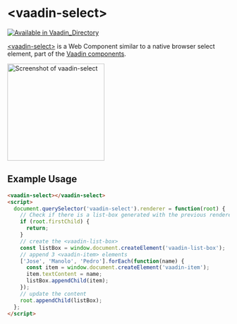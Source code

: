 
# &lt;vaadin-select&gt;

[![Available in Vaadin_Directory](https://img.shields.io/vaadin-directory/v/vaadinvaadin-select.svg)](https://vaadin.com/directory/component/vaadinvaadin-select)


[&lt;vaadin-select&gt;](https://vaadin.com/components/vaadin-select) is a Web Component similar to a native browser select element, part of the [Vaadin components](https://vaadin.com/components).


[<img src="https://raw.githubusercontent.com/vaadin/vaadin-select/master/screenshot.gif" width="220" alt="Screenshot of vaadin-select">](https://vaadin.com/components/vaadin-select)

## Example Usage
```html
<vaadin-select></vaadin-select>
<script>
  document.querySelector('vaadin-select').renderer = function(root) {
    // Check if there is a list-box generated with the previous renderer call to update its content instead of recreation
    if (root.firstChild) {
      return;
    }
    // create the <vaadin-list-box>
    const listBox = window.document.createElement('vaadin-list-box');
    // append 3 <vaadin-item> elements
    ['Jose', 'Manolo', 'Pedro'].forEach(function(name) {
      const item = window.document.createElement('vaadin-item');
      item.textContent = name;
      listBox.appendChild(item);
    });
    // update the content
    root.appendChild(listBox);
  };
</script>
```
